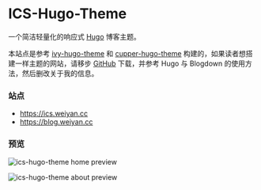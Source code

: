 # ICS-Hugo-Theme


一个简洁轻量化的响应式 [Hugo](https://gohugo.io/) 博客主题。

本站点是参考 [ivy-hugo-theme](https://github.com/shenweiyan/ivy-hugo-theme) 和 [cupper-hugo-theme](https://github.com/shenweiyan/cupper-hugo-theme) 构建的，如果读者想搭建一样主题的网站，请移步 [GitHub](https://github.com/shenweiyan/ics-hugo-theme) 下载，并参考 Hugo 与 Blogdown 的使用方法，然后删改关于我的信息。

### 站点

- <https://ics.weiyan.cc>
- <https://blog.weiyan.cc>

### 预览

![ics-hugo-theme home preview](https://raw.githubusercontent.com/shenweiyan/ICS-Hugo-Theme/main/static/img/ics-hugo-theme-home.jpg)

![ics-hugo-theme about preview](https://raw.githubusercontent.com/shenweiyan/ICS-Hugo-Theme/main/static/img/ics-hugo-theme-about.jpg)

